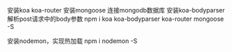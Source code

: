 安装koa  koa-router
安装mongoose 连接mongodb数据库
安装koa-bodyparser 解析post请求中的body参数
npm i koa koa-bodyparser koa-router mongoose -S

安装nodemon，实现热加载
npm i nodemon -S
